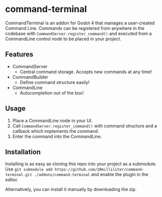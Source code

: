 # command-terminal

CommandTerminal is an addon for Godot 4 that manages a user-created Command Line. Commands can be registered from anywhere in the codebase with `CommandServer.register_command()` and executed from a CommandLine control node to be placed in your project.

## Features

- CommandServer
	- Central command storage. Accepts new commands at any time!
- CommandBuilder
	- Define command structure easily!
- CommandLine
	- Autocompletion out of the box!

## Usage
1. Place a CommandLine node in your UI.
2. Call `CommandServer.register_command()` with command structure and a callback which implements the command.
3. Enter the command into the CommandLine.

## Installation

Installing is as easy as cloning this repo into your project as a submodule.
Use `git submodule add https://github.com/20milliliter/command-terminal.git ./addons/command-terminal` and enable the plugin in the editor.

Alternatively, you can install it manually by downloading the zip.